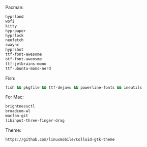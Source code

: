 Pacman:
```sh
hyprland
wofi
kitty
hyprpaper
hyprlock
neofetch
swaync
hyprshot
ttf-font-awesome
otf-font-aweosme
ttf-jetbrains-mono
ttf-ubuntu-mono-nerd
```

Fish:
```sh
fish && pkgfile && ttf-dejavu && powerline-fonts && ineutils
```
For Mac:
```sh
brightnessctl
broadcom-wl
macfan-git
libinput-three-finger-drag
```

Theme:
```git
https://github.com/linuxmobile/Colloid-gtk-theme
```
